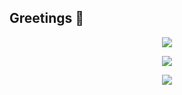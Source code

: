 ## Greetings 👋
<p align="center">
  <img src="https://github-readme-stats.vercel.app/api?username=datsabahandude&theme=chartreuse-dark&show_icons=true">
</p>
<p align="center">
  <img src="https://streak-stats.demolab.com/?user=datsabahandude&currStreakNum=2FD3EB&fire=pink&sideLabels=F00&date_format=M%20j%5B%2C%20Y%5D&theme=chartreuse-dark">
</p>
<p align="center">
  <img src="https://github-readme-stats.vercel.app/api/top-langs/?username=datsabahandude&theme=chartreuse-dark&layout=compact">
</p>

<!--
**datsabahandude/datsabahandude** is a ✨ _special_ ✨ repository because its `README.md` (this file) appears on your GitHub profile.

Here are some ideas to get you started:

- 🔭 I’m currently working on ...
- 🌱 I’m currently learning ...
- 👯 I’m looking to collaborate on ...
- 🤔 I’m looking for help with ...
- 💬 Ask me about ...
- 📫 How to reach me: ...
- 😄 Pronouns: ...
- ⚡ Fun fact: ...
-->
